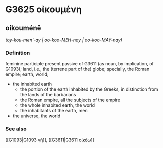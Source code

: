 # G3625 οἰκουμένη

## oikouménē

_(oy-kou-men'-ay | oo-koo-MEH-nay | oo-koo-MAY-nay)_

### Definition

feminine participle present passive of G3611 (as noun, by implication, of G1093); land, i.e., the (terrene part of the) globe; specially, the Roman empire; earth, world; 

- the inhabited earth
  - the portion of the earth inhabited by the Greeks, in distinction from the lands of the barbarians
  - the Roman empire, all the subjects of the empire
  - the whole inhabited earth, the world
  - the inhabitants of the earth, men
- the universe, the world

### See also

[[G1093|G1093 γῆ]], [[G3611|G3611 οἰκέω]]
